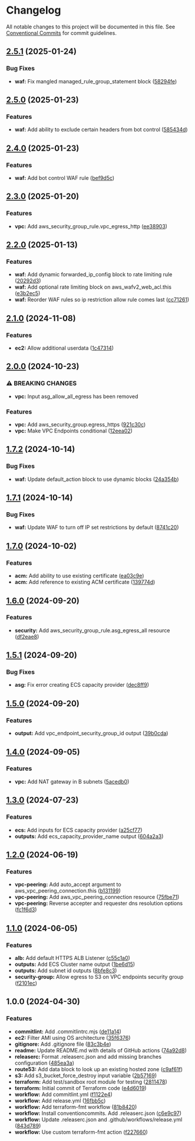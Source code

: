 # Changelog

All notable changes to this project will be documented in this file. See
[Conventional Commits](https://conventionalcommits.org) for commit guidelines.

## [2.5.1](https://github.com/cambridge-collection/terraform-aws-architecture-ecs/compare/v2.5.0...v2.5.1) (2025-01-24)


### Bug Fixes

* **waf:** Fix mangled managed_rule_group_statement block ([58294fe](https://github.com/cambridge-collection/terraform-aws-architecture-ecs/commit/58294fef34395eec5774016d561afc0ca9e40bc4))

## [2.5.0](https://github.com/cambridge-collection/terraform-aws-architecture-ecs/compare/v2.4.0...v2.5.0) (2025-01-23)


### Features

* **waf:** Add ability to exclude certain headers from bot control ([585434d](https://github.com/cambridge-collection/terraform-aws-architecture-ecs/commit/585434d9f343fa253c0cbbcbc3471d87746ae9c6))

## [2.4.0](https://github.com/cambridge-collection/terraform-aws-architecture-ecs/compare/v2.3.0...v2.4.0) (2025-01-23)


### Features

* **waf:** Add bot control WAF rule ([bef9d5c](https://github.com/cambridge-collection/terraform-aws-architecture-ecs/commit/bef9d5c8d9625ca881a39c8955fd9462822a9f64))

## [2.3.0](https://github.com/cambridge-collection/terraform-aws-architecture-ecs/compare/v2.2.0...v2.3.0) (2025-01-20)


### Features

* **vpc:** Add aws_security_group_rule.vpc_egress_http ([ee38903](https://github.com/cambridge-collection/terraform-aws-architecture-ecs/commit/ee38903ce9c703a664d73be91e2419f12a157daa))

## [2.2.0](https://github.com/cambridge-collection/terraform-aws-architecture-ecs/compare/v2.1.0...v2.2.0) (2025-01-13)


### Features

* **waf:** Add dynamic forwarded_ip_config block to rate limiting rule ([20292d3](https://github.com/cambridge-collection/terraform-aws-architecture-ecs/commit/20292d37bdb1d2e7df3b695152e7fc7c167059c9))
* **waf:** Add optional rate limiting block on aws_wafv2_web_acl.this ([e3b2ec5](https://github.com/cambridge-collection/terraform-aws-architecture-ecs/commit/e3b2ec5ccbc3bec7955a0e39651989d075d5b8e3))
* **waf:** Reorder WAF rules so ip restriction allow rule comes last ([cc71261](https://github.com/cambridge-collection/terraform-aws-architecture-ecs/commit/cc71261a880ec8a8531b8edf5b865da85fd341d0))

## [2.1.0](https://github.com/cambridge-collection/terraform-aws-architecture-ecs/compare/v2.0.0...v2.1.0) (2024-11-08)


### Features

* **ec2:** Allow additional userdata ([1c47314](https://github.com/cambridge-collection/terraform-aws-architecture-ecs/commit/1c4731495e0c6a0451063f1ed5d7bcf998e9d878))

## [2.0.0](https://github.com/cambridge-collection/terraform-aws-architecture-ecs/compare/v1.7.2...v2.0.0) (2024-10-23)


### ⚠ BREAKING CHANGES

* **vpc:** Input asg_allow_all_egress has been removed

### Features

* **vpc:** Add aws_security_group.egress_https ([921c30c](https://github.com/cambridge-collection/terraform-aws-architecture-ecs/commit/921c30c62170ebda5b3ad92b27ed7fc94e3f55cc))
* **vpc:** Make VPC Endpoints conditional ([12eea02](https://github.com/cambridge-collection/terraform-aws-architecture-ecs/commit/12eea02edabbb382e0d9dbcb1da12edc396f6f45))

## [1.7.2](https://github.com/cambridge-collection/terraform-aws-architecture-ecs/compare/v1.7.1...v1.7.2) (2024-10-14)


### Bug Fixes

* **waf:** Update default_action block to use dynamic blocks ([24a354b](https://github.com/cambridge-collection/terraform-aws-architecture-ecs/commit/24a354b7fb5b8f64101efdb3edc432a00340ba1a))

## [1.7.1](https://github.com/cambridge-collection/terraform-aws-architecture-ecs/compare/v1.7.0...v1.7.1) (2024-10-14)


### Bug Fixes

* **waf:** Update WAF to turn off IP set restrictions by default ([8741c20](https://github.com/cambridge-collection/terraform-aws-architecture-ecs/commit/8741c20d5ee6e3b1345496c9a5335e5321199157))

## [1.7.0](https://github.com/cambridge-collection/terraform-aws-architecture-ecs/compare/v1.6.0...v1.7.0) (2024-10-02)


### Features

* **acm:** Add ability to use existing certificate ([ea03c9e](https://github.com/cambridge-collection/terraform-aws-architecture-ecs/commit/ea03c9e24bcaf7102c97972ce556da272dd268f5))
* **acm:** Add reference to existing ACM certificate ([139774d](https://github.com/cambridge-collection/terraform-aws-architecture-ecs/commit/139774d5909a41a517dfa0847a78e6ffe73c777e))

## [1.6.0](https://github.com/cambridge-collection/terraform-aws-architecture-ecs/compare/v1.5.1...v1.6.0) (2024-09-20)


### Features

* **security:** Add aws_security_group_rule.asg_egress_all resource ([df2eae8](https://github.com/cambridge-collection/terraform-aws-architecture-ecs/commit/df2eae8d25395a5967f2872516b7da4a2bbe4b6d))

## [1.5.1](https://github.com/cambridge-collection/terraform-aws-architecture-ecs/compare/v1.5.0...v1.5.1) (2024-09-20)


### Bug Fixes

* **asg:** Fix error creating ECS capacity provider ([dec8ff9](https://github.com/cambridge-collection/terraform-aws-architecture-ecs/commit/dec8ff96a3ad757edffefa8ede4d163ff49bc060))

## [1.5.0](https://github.com/cambridge-collection/terraform-aws-architecture-ecs/compare/v1.4.0...v1.5.0) (2024-09-20)


### Features

* **output:** Add vpc_endpoint_security_group_id output ([39b0cda](https://github.com/cambridge-collection/terraform-aws-architecture-ecs/commit/39b0cdab0d8f86d61551ead4121409124e0f5f92))

## [1.4.0](https://github.com/cambridge-collection/terraform-aws-architecture-ecs/compare/v1.3.0...v1.4.0) (2024-09-05)


### Features

* **vpc:** Add NAT gateway in B subnets ([5acedb0](https://github.com/cambridge-collection/terraform-aws-architecture-ecs/commit/5acedb0509dff42c67355fd125ce82b0ffa14af0))

## [1.3.0](https://github.com/cambridge-collection/terraform-aws-architecture-ecs/compare/v1.2.0...v1.3.0) (2024-07-23)


### Features

* **ecs:** Add inputs for ECS capacity provider ([a25cf77](https://github.com/cambridge-collection/terraform-aws-architecture-ecs/commit/a25cf77318c2296bd39d40b8fa3ba2d07a633b68))
* **outputs:** Add ecs_capacity_provider_name output ([604a2a3](https://github.com/cambridge-collection/terraform-aws-architecture-ecs/commit/604a2a3389042dabcff2e6af261a9b5270d88c3b))

## [1.2.0](https://github.com/cambridge-collection/terraform-aws-architecture-ecs/compare/v1.1.0...v1.2.0) (2024-06-19)


### Features

* **vpc-peering:** Add auto_accept argument to aws_vpc_peering_connection.this ([b131199](https://github.com/cambridge-collection/terraform-aws-architecture-ecs/commit/b131199191a5d26a24ee0764dc5a11003a41923e))
* **vpc-peering:** Add aws_vpc_peering_connection resource ([75fbe71](https://github.com/cambridge-collection/terraform-aws-architecture-ecs/commit/75fbe71ad35022a3e02075f2edaaf000308b5aad))
* **vpc-peering:** Reverse accepter and requester dns resolution options ([fc1f6d3](https://github.com/cambridge-collection/terraform-aws-architecture-ecs/commit/fc1f6d3d720abb36226572c9f0a97060c9faa891))

## [1.1.0](https://github.com/cambridge-collection/terraform-aws-architecture-ecs/compare/v1.0.0...v1.1.0) (2024-06-05)


### Features

* **alb:** Add default HTTPS ALB Listener ([c55c1a0](https://github.com/cambridge-collection/terraform-aws-architecture-ecs/commit/c55c1a0a8580d874823aff2b4bebd0ea29962aeb))
* **outputs:** Add ECS Cluster name output ([1be6d15](https://github.com/cambridge-collection/terraform-aws-architecture-ecs/commit/1be6d152eb4e63383aa2f0e46db7e14daac0860c))
* **outputs:** Add subnet id outputs ([8bfe8c3](https://github.com/cambridge-collection/terraform-aws-architecture-ecs/commit/8bfe8c35c984ecbeb7bb4889de2d142f9575532e))
* **security-group:** Allow egress to S3 on VPC endpoints security group ([f2101ec](https://github.com/cambridge-collection/terraform-aws-architecture-ecs/commit/f2101ec46496f335dd6853270423dbe4ca1f4559))

## 1.0.0 (2024-04-30)


### Features

* **commitlint:** Add .commitlintrc.mjs ([de11a14](https://github.com/cambridge-collection/terraform-aws-architecture-ecs/commit/de11a14363af5c233395af05915c617a4efeec5b))
* **ec2:** Filter AMI using OS architecture ([35f6376](https://github.com/cambridge-collection/terraform-aws-architecture-ecs/commit/35f637653fce0d558d6c2af1292ba4e493d78005))
* **gitignore:** Add .gitignore file ([83c3b4e](https://github.com/cambridge-collection/terraform-aws-architecture-ecs/commit/83c3b4ecd112b9eafa7e26130bbfbeee6b677907))
* **readme:** Update README.md with details of GitHub actions ([74a92d8](https://github.com/cambridge-collection/terraform-aws-architecture-ecs/commit/74a92d8150f4ac8581797bc60f33ece675f243ef))
* **releaserc:** Format .releaserc.json and add missing branches configuration ([485ea3a](https://github.com/cambridge-collection/terraform-aws-architecture-ecs/commit/485ea3a078d4a8164d3a1ff65b6a7e7da4a81dc7))
* **route53:** Add data block to look up an existing hosted zone ([c9af61f](https://github.com/cambridge-collection/terraform-aws-architecture-ecs/commit/c9af61f57baf5a109af700079ac92c2776c50994))
* **s3:** Add s3_bucket_force_destroy input variable ([2b57169](https://github.com/cambridge-collection/terraform-aws-architecture-ecs/commit/2b57169009a5e5e612aab294bdcaf3509ffba10c))
* **terraform:** Add test/sandbox root module for testing ([2811478](https://github.com/cambridge-collection/terraform-aws-architecture-ecs/commit/281147830ce4262acfb5a750bb79249d37ec606c))
* **terraform:** Initial commit of Terraform code ([e4d6019](https://github.com/cambridge-collection/terraform-aws-architecture-ecs/commit/e4d6019e7b601f51e7d77e415e7929c42e815657))
* **workflow:** Add commitlint.yml ([f1122e4](https://github.com/cambridge-collection/terraform-aws-architecture-ecs/commit/f1122e4a81c2323018cfdbf0dd9ce8c89f48a1c0))
* **workflow:** Add release.yml ([16fbb5c](https://github.com/cambridge-collection/terraform-aws-architecture-ecs/commit/16fbb5c603da0ecb2bb55240e6dfed9fee60d393))
* **workflow:** Add terraform-fmt workflow ([81b8420](https://github.com/cambridge-collection/terraform-aws-architecture-ecs/commit/81b8420f7f7c8dbc04d6cd2d35a65c84144f13c2))
* **workflow:** Install conventioncommits. Add .releaserc.json ([c6e9c97](https://github.com/cambridge-collection/terraform-aws-architecture-ecs/commit/c6e9c9769c209e600c92e9d086f3d8520f20b12d))
* **workflow:** Update .releaserc.json and .github/workflows/release.yml ([843d789](https://github.com/cambridge-collection/terraform-aws-architecture-ecs/commit/843d789c91caff451df883cb1b2eded8bf103664))
* **workflow:** Use custom terraform-fmt action ([f227660](https://github.com/cambridge-collection/terraform-aws-architecture-ecs/commit/f227660bcb0b1501cdd7bb508eae54d5d921814f))
